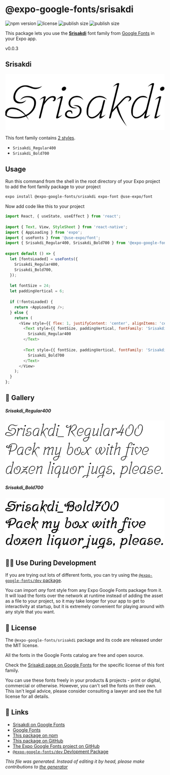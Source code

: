 # @expo-google-fonts/srisakdi

![npm version](https://flat.badgen.net/npm/v/@expo-google-fonts/srisakdi)
![license](https://flat.badgen.net/github/license/expo/google-fonts)
![publish size](https://flat.badgen.net/packagephobia/install/@expo-google-fonts/srisakdi)
![publish size](https://flat.badgen.net/packagephobia/publish/@expo-google-fonts/srisakdi)

This package lets you use the [**Srisakdi**](https://fonts.google.com/specimen/Srisakdi) font family from [Google Fonts](https://fonts.google.com/) in your Expo app.

v0.0.3

## Srisakdi

![Srisakdi](./font-family.png)

This font family contains [2 styles](#gallery).

- `Srisakdi_Regular400`
- `Srisakdi_Bold700`

## Usage

Run this command from the shell in the root directory of your Expo project to add the font family package to your project
```sh
expo install @expo-google-fonts/srisakdi expo-font @use-expo/font
```

Now add code like this to your project
```js
import React, { useState, useEffect } from 'react';

import { Text, View, StyleSheet } from 'react-native';
import { AppLoading } from 'expo';
import { useFonts } from '@use-expo/font';
import { Srisakdi_Regular400, Srisakdi_Bold700 } from '@expo-google-fonts/srisakdi';

export default () => {
  let [fontsLoaded] = useFonts({
    Srisakdi_Regular400,
    Srisakdi_Bold700,
  });

  let fontSize = 24;
  let paddingVertical = 6;

  if (!fontsLoaded) {
    return <AppLoading />;
  } else {
    return (
      <View style={{ flex: 1, justifyContent: 'center', alignItems: 'center' }}>
        <Text style={{ fontSize, paddingVertical, fontFamily: 'Srisakdi_Regular400' }}>
          Srisakdi_Regular400
        </Text>

        <Text style={{ fontSize, paddingVertical, fontFamily: 'Srisakdi_Bold700' }}>
          Srisakdi_Bold700
        </Text>
      </View>
    );
  }
};

```

## 🔡 Gallery

##### Srisakdi_Regular400
![Srisakdi_Regular400](./5b078682ce7a5aa20cc137b975bd70e97752800f9ba9fc1761c050ef3bffc84a.ttf.png)

##### Srisakdi_Bold700
![Srisakdi_Bold700](./a3084b442fdea4ccce8907fe71e60006e0bcd2b686cd8c5d2c572d0483a1e27a.ttf.png)


## 👩‍💻 Use During Development

If you are trying out lots of different fonts, you can try using the [`@expo-google-fonts/dev` package](https://github.com/expo/google-fonts/tree/master/font-packages/dev#readme).

You can import *any* font style from any Expo Google Fonts package from it. It will load the fonts
over the network at runtime instead of adding the asset as a file to your project, so it may take longer
for your app to get to interactivity at startup, but it is extremely convenient
for playing around with any style that you want.

## 📖 License

The `@expo-google-fonts/srisakdi` package and its code are released under the MIT license.

All the fonts in the Google Fonts catalog are free and open source.

Check the [Srisakdi page on Google Fonts](https://fonts.google.com/specimen/Srisakdi) for the specific license of this font family.

You can use these fonts freely in your products & projects - print or digital, commercial or otherwise. However, you can't sell the fonts on their own. This isn't legal advice, please consider consulting a lawyer and see the full license for all details.

## 🔗 Links

- [Srisakdi on Google Fonts](https://fonts.google.com/specimen/Srisakdi)
- [Google Fonts](https://fonts.google.com/)
- [This package on npm](https://www.npmjs.com/package/@expo-google-fonts/srisakdi)
- [This package on GitHub](https://github.com/expo/google-fonts/tree/master/font-packages/srisakdi)
- [The Expo Google Fonts project on GitHub](https://github.com/expo/google-fonts)
- [`@expo-google-fonts/dev` Devlopment Package](https://github.com/expo/google-fonts/tree/master/font-packages/dev)


*This file was generated. Instead of editing it by head, please make contributions to [the generator](https://github.com/expo/google-fonts/tree/master/packages/generator)*

